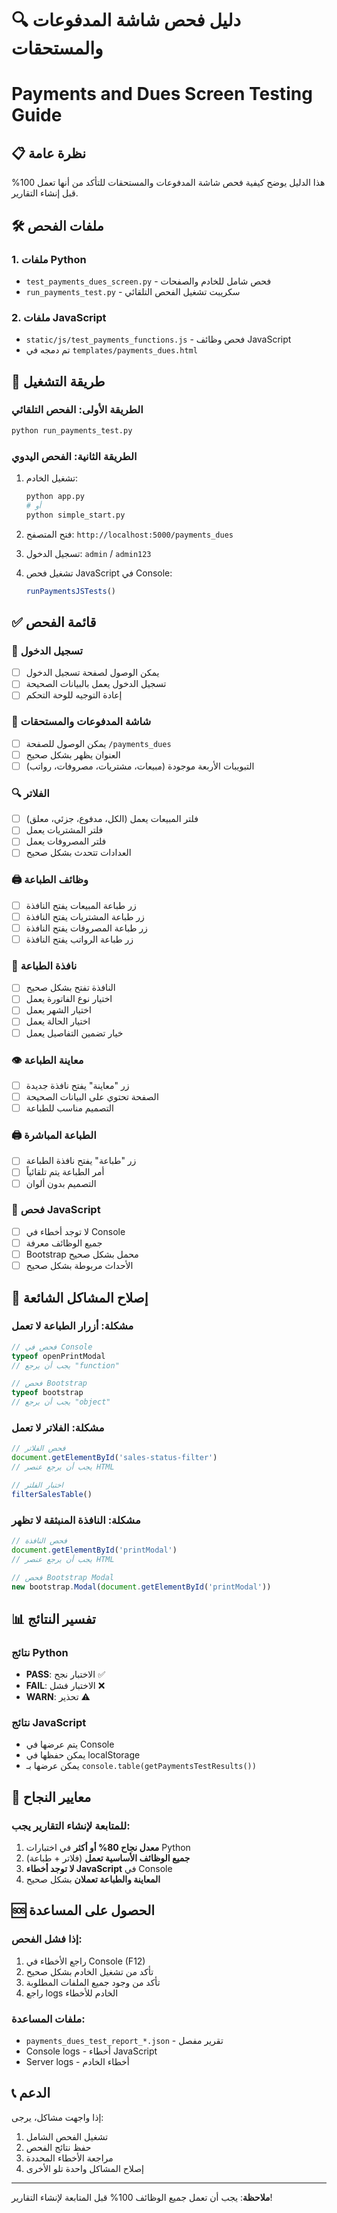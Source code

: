 # 🔍 دليل فحص شاشة المدفوعات والمستحقات
# Payments and Dues Screen Testing Guide

## 📋 نظرة عامة
هذا الدليل يوضح كيفية فحص شاشة المدفوعات والمستحقات للتأكد من أنها تعمل 100% قبل إنشاء التقارير.

## 🛠️ ملفات الفحص

### 1. ملفات Python
- `test_payments_dues_screen.py` - فحص شامل للخادم والصفحات
- `run_payments_test.py` - سكريبت تشغيل الفحص التلقائي

### 2. ملفات JavaScript  
- `static/js/test_payments_functions.js` - فحص وظائف JavaScript
- تم دمجه في `templates/payments_dues.html`

## 🚀 طريقة التشغيل

### الطريقة الأولى: الفحص التلقائي
```bash
python run_payments_test.py
```

### الطريقة الثانية: الفحص اليدوي
1. تشغيل الخادم:
   ```bash
   python app.py
   # أو
   python simple_start.py
   ```

2. فتح المتصفح: `http://localhost:5000/payments_dues`

3. تسجيل الدخول: `admin` / `admin123`

4. تشغيل فحص JavaScript في Console:
   ```javascript
   runPaymentsJSTests()
   ```

## ✅ قائمة الفحص

### 🔐 تسجيل الدخول
- [ ] يمكن الوصول لصفحة تسجيل الدخول
- [ ] تسجيل الدخول يعمل بالبيانات الصحيحة
- [ ] إعادة التوجيه للوحة التحكم

### 📄 شاشة المدفوعات والمستحقات
- [ ] يمكن الوصول للصفحة `/payments_dues`
- [ ] العنوان يظهر بشكل صحيح
- [ ] التبويبات الأربعة موجودة (مبيعات، مشتريات، مصروفات، رواتب)

### 🔍 الفلاتر
- [ ] فلتر المبيعات يعمل (الكل، مدفوع، جزئي، معلق)
- [ ] فلتر المشتريات يعمل
- [ ] فلتر المصروفات يعمل
- [ ] العدادات تتحدث بشكل صحيح

### 🖨️ وظائف الطباعة
- [ ] زر طباعة المبيعات يفتح النافذة
- [ ] زر طباعة المشتريات يفتح النافذة  
- [ ] زر طباعة المصروفات يفتح النافذة
- [ ] زر طباعة الرواتب يفتح النافذة

### 📅 نافذة الطباعة
- [ ] النافذة تفتح بشكل صحيح
- [ ] اختيار نوع الفاتورة يعمل
- [ ] اختيار الشهر يعمل
- [ ] اختيار الحالة يعمل
- [ ] خيار تضمين التفاصيل يعمل

### 👁️ معاينة الطباعة
- [ ] زر "معاينة" يفتح نافذة جديدة
- [ ] الصفحة تحتوي على البيانات الصحيحة
- [ ] التصميم مناسب للطباعة

### 🖨️ الطباعة المباشرة
- [ ] زر "طباعة" يفتح نافذة الطباعة
- [ ] أمر الطباعة يتم تلقائياً
- [ ] التصميم بدون ألوان

### 🧪 فحص JavaScript
- [ ] لا توجد أخطاء في Console
- [ ] جميع الوظائف معرفة
- [ ] Bootstrap محمل بشكل صحيح
- [ ] الأحداث مربوطة بشكل صحيح

## 🔧 إصلاح المشاكل الشائعة

### مشكلة: أزرار الطباعة لا تعمل
```javascript
// فحص في Console
typeof openPrintModal
// يجب أن يرجع "function"

// فحص Bootstrap
typeof bootstrap
// يجب أن يرجع "object"
```

### مشكلة: الفلاتر لا تعمل
```javascript
// فحص الفلاتر
document.getElementById('sales-status-filter')
// يجب أن يرجع عنصر HTML

// اختبار الفلتر
filterSalesTable()
```

### مشكلة: النافذة المنبثقة لا تظهر
```javascript
// فحص النافذة
document.getElementById('printModal')
// يجب أن يرجع عنصر HTML

// فحص Bootstrap Modal
new bootstrap.Modal(document.getElementById('printModal'))
```

## 📊 تفسير النتائج

### نتائج Python
- **PASS**: الاختبار نجح ✅
- **FAIL**: الاختبار فشل ❌  
- **WARN**: تحذير ⚠️

### نتائج JavaScript
- يتم عرضها في Console
- يمكن حفظها في localStorage
- يمكن عرضها بـ `console.table(getPaymentsTestResults())`

## 🎯 معايير النجاح

### للمتابعة لإنشاء التقارير يجب:
1. **معدل نجاح 80% أو أكثر** في اختبارات Python
2. **جميع الوظائف الأساسية تعمل** (فلاتر + طباعة)
3. **لا توجد أخطاء JavaScript** في Console
4. **المعاينة والطباعة تعملان** بشكل صحيح

## 🆘 الحصول على المساعدة

### إذا فشل الفحص:
1. راجع الأخطاء في Console (F12)
2. تأكد من تشغيل الخادم بشكل صحيح
3. تأكد من وجود جميع الملفات المطلوبة
4. راجع logs الخادم للأخطاء

### ملفات المساعدة:
- `payments_dues_test_report_*.json` - تقرير مفصل
- Console logs - أخطاء JavaScript
- Server logs - أخطاء الخادم

## 📞 الدعم
إذا واجهت مشاكل، يرجى:
1. تشغيل الفحص الشامل
2. حفظ نتائج الفحص
3. مراجعة الأخطاء المحددة
4. إصلاح المشاكل واحدة تلو الأخرى

---
**ملاحظة**: يجب أن تعمل جميع الوظائف 100% قبل المتابعة لإنشاء التقارير!

